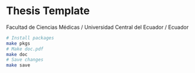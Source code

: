 # Thesis Template

Facultad de Ciencias Médicas / Universidad Central del Ecuador / Ecuador

```bash
# Install packages
make pkgs
# Make doc.pdf
make doc
# Save changes
make save
```
